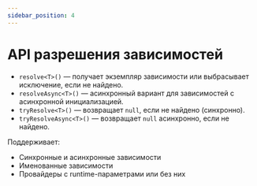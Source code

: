 ```yaml
---
sidebar_position: 4
---
```


# API разрешения зависимостей

- `resolve<T>()` — получает экземпляр зависимости или выбрасывает исключение, если не найдено.
- `resolveAsync<T>()` — асинхронный вариант для зависимостей с асинхронной инициализацией.
- `tryResolve<T>()` — возвращает `null`, если не найдено (синхронно).
- `tryResolveAsync<T>()` — возвращает `null` асинхронно, если не найдено.

Поддерживает:
- Синхронные и асинхронные зависимости
- Именованные зависимости
- Провайдеры с runtime-параметрами или без них
